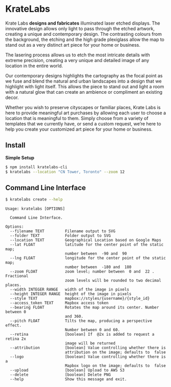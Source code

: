 # KrateLabs

Krate Labs **designs and fabricates** illuminated laser etched displays. The innovative design allows only light to pass through the etched artwork, creating a unique and contemporary design. The contrasting colours from the background, the etching and the high grade plexiglass allow the map to stand out as a very distinct art piece for your home or business.

The lasering process allows us to etch the most intricate details with extreme precision, creating a very unique and detailed image of any location in the entire world.

Our contemporary designs highlights the cartography as the focal point as we fuse and blend the natural and urban landscapes into a design that we highlight with light itself. This allows the piece to stand out and light a room with a natural glow that can create an ambience or compliment an existing decor.

Whether you wish to preserve cityscapes or familiar places, Krate Labs is here to provide meaningful art purchases by allowing each user to choose a location that is meaningful to them. Simply choose from a variety of templates that we currently have, or send a custom request, we’re here to help you create your customized art piece for your home or business.

## Install

**Simple Setup**

```bash
$ npm install kratelabs-cli
$ kratelabs --location "CN Tower, Toronto" --zoom 12
```


## Command Line Interface

```bash
$ kratelabs create --help
```

```
Usage: kratelabs [OPTIONS]

  Command Line Interface.

Options:
  --filename TEXT         Filename output to SVG
  --folder TEXT           Folder output to SVG
  --location TEXT         Geographical Location based on Google Maps
  --lat FLOAT             latitude for the center point of the static map;
                          number between  -90 and  90
  --lng FLOAT             longitude for the center point of the static map;
                          number between  -180 and  180
  --zoom FLOAT            zoom level; number between  0 and  22 . Fractional
                          zoom levels will be rounded to two decimal places.
  --width INTEGER RANGE   width of the image in pixels
  --height INTEGER RANGE  height of the image in pixels
  --style TEXT            mapbox://styles/{username}/{style_id}
  --access_token TEXT     Mapbox access token
  --bearing FLOAT         Rotates the map around its center. Number between 0
                          and 360.
  --pitch FLOAT           Tilts the map, producing a perspective effect.
                          Number between 0 and 60.
  --retina                [boolean] If  @2x is added to request a retina 2x
                          image will be returned
  --attribution           [boolean] Value controlling whether there is
                          attribution on the image; defaults to  false
  --logo                  [boolean] Value controlling whether there is a
                          Mapbox logo on the image; defaults to  false
  --upload                [boolean] Upload to AWS S3
  --delete                [boolean] Delete PNG
  --help                  Show this message and exit.
```
